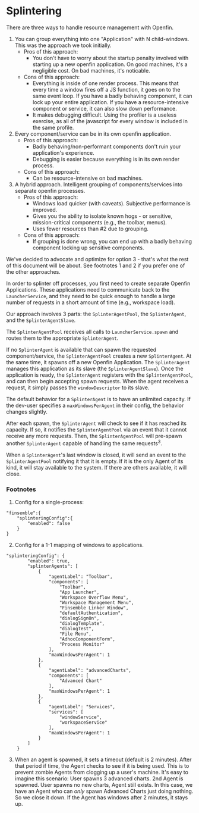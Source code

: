 # Splintering

There are three ways to handle resource management with Openfin.
 1. You can group everything into one "Application" with N child-windows. This was the approach we took initially.
 	* Pros of this approach:
        * You don't have to worry about the startup penalty involved with starting up a new openfin application. On good machines, it's a negligible cost. On bad machines, it's noticable.
    * Cons of this approach:
        * Everything is inside of one render process. This means that every time a window fires off a JS function, it goes on to the same event loop. If you have a badly behaving component, it can lock up your entire application. If you have a resource-intensive component or service, it can also slow down performance.
        * It makes debugging difficult. Using the profiler is a useless exercise, as all of the javascript for every window is included in the same profile.
2. Every component/service can be in its own openfin application.
    * Pros of this approach:
        * Badly behaving/non-performant components don't ruin your application's experience.
        * Debugging is easier because everything is in its own render process.
    * Cons of this approach:
        * Can be resource-intensive on bad machines.
3. A hybrid approach. Intelligent grouping of components/services into separate openfin processes.
    * Pros of this approach:
        * Windows load quicker (with caveats). Subjective performance is improved.
        * Gives you the ability to isolate known hogs - or sensitive, mission-critical components (e.g., the toolbar, menus).
        * Uses fewer resources than #2 due to grouping.
    * Cons of this approach:
        * If grouping is done wrong, you can end up with a badly behaving component locking up sensitive components.

We've decided to advocate and optimize for option 3 - that's what the rest of this document will be about. See footnotes 1 and 2 if you prefer one of the other approaches.

In order to splinter off processes, you first need to create separate Openfin Applications. These applications need to communicate back to the `LauncherService`, and they need to be quick enough to handle a large number of requests in a short amount of time (e.g., workspace load).

Our approach involves 3 parts: the `SplinterAgentPool`, the `SplinterAgent`, and the `SplinterAgentSlave`.

The `SplinterAgentPool` receives all calls to `LauncherService.spawn` and routes them to the appropriate `SplinterAgent`.

If no `SplinterAgent` is available that can spawn the requested component/service, the `SplinterAgentPool` creates a new `SplinterAgent`. At the same time, it spawns off a new Openfin Application. The `SplinterAgent` manages this application as its slave (the `SplinterAgentSlave`). Once the application is ready, the `SplinterAgent` registers with the `SplinterAgentPool`, and can then begin accepting spawn requests. When the agent receives a request, it simply passes the `windowDescriptor` to its slave.

The default behavior for a `SplinterAgent` is to have an unlimited capacity. If the dev-user specifies a `maxWindowsPerAgent` in their config, the behavior changes slightly.

After each spawn, the `SplinterAgent` will check to see if it has reached its capacity. If so, it notifies the `SplinterAgentPool` via an event that it cannot receive any more requests. Then, the `SplinterAgentPool` will pre-spawn another `SplinterAgent` capable of handling the same requests<sup>3</sup>.

When a `SplinterAgent`'s last window is closed, it will send an event to the `SplinterAgentPool` notifying it that it is empty. If it is the only Agent of its kind, it will stay available to the system. If there are others available, it will close.

### Footnotes
1. Config for a single-process:
```
"finsemble":{
    "splinteringConfig":{
        "enabled": false
    }
}
```
2. Config for a 1-1 mapping of windows to applications.
```
"splinteringConfig": {
		"enabled": true,
		"splinterAgents": [
			{
				"agentLabel": "Toolbar",
				"components": [
					"Toolbar",
					"App Launcher",
					"Workspace Overflow Menu",
					"Workspace Management Menu",
					"Finsemble Linker Window",
					"defaultAuthentication",
					"dialogSignOn",
					"dialogTemplate",
					"dialogTest",
					"File Menu",
					"AdhocComponentForm",
					"Process Monitor"
				],
                "maxWindowsPerAgent": 1
			},
			{
				"agentLabel": "advancedCharts",
				"components": [
					"Advanced Chart"
				],
				"maxWindowsPerAgent": 1
			},
			{
				"agentLabel": "Services",
				"services": [
					"windowService",
					"workspaceService"
				],
                "maxWindowsPerAgent": 1
			}
		]
	}
```
3. When an agent is spawned, it sets a timeout (default is 2 minutes). After that period if time, the Agent checks to see if it is being used. This is to prevent zombie Agents from clogging up a user's machine. It's easy to imagine this scenario: User spawns 3 advanced charts. 2nd Agent is spawned. User spawns no new charts, Agent still exists. In this case, we have an Agent who can _only_ spawn Advanced Charts just doing nothing. So we close it down. If the Agent has windows after 2 minutes, it stays up.
